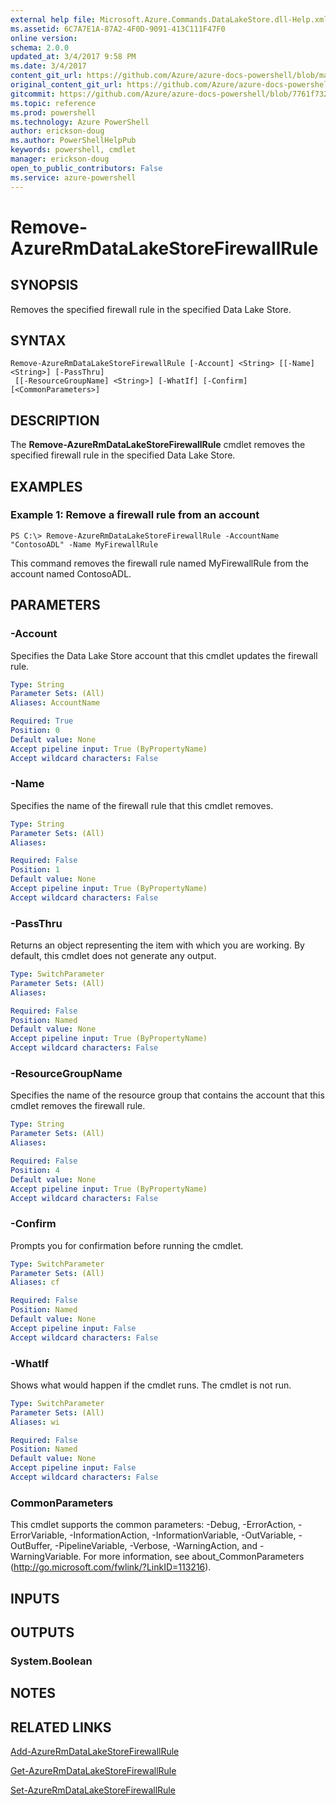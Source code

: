 ```yaml
---
external help file: Microsoft.Azure.Commands.DataLakeStore.dll-Help.xml
ms.assetid: 6C7A7E1A-87A2-4F0D-9091-413C111F47F0
online version: 
schema: 2.0.0
updated_at: 3/4/2017 9:58 PM
ms.date: 3/4/2017
content_git_url: https://github.com/Azure/azure-docs-powershell/blob/master/azureps-cmdlets-docs/ResourceManager/AzureRM.DataLakeStore/v3.3.0/Remove-AzureRmDataLakeStoreFirewallRule.md
original_content_git_url: https://github.com/Azure/azure-docs-powershell/blob/master/azureps-cmdlets-docs/ResourceManager/AzureRM.DataLakeStore/v3.3.0/Remove-AzureRmDataLakeStoreFirewallRule.md
gitcommit: https://github.com/Azure/azure-docs-powershell/blob/7761f732d57261bdc233763ac2d243d320e93043/azureps-cmdlets-docs/ResourceManager/AzureRM.DataLakeStore/v3.3.0/Remove-AzureRmDataLakeStoreFirewallRule.md
ms.topic: reference
ms.prod: powershell
ms.technology: Azure PowerShell
author: erickson-doug
ms.author: PowerShellHelpPub
keywords: powershell, cmdlet
manager: erickson-doug
open_to_public_contributors: False
ms.service: azure-powershell
---
```


# Remove-AzureRmDataLakeStoreFirewallRule

## SYNOPSIS
Removes the specified firewall rule in the specified Data Lake Store.

## SYNTAX

```
Remove-AzureRmDataLakeStoreFirewallRule [-Account] <String> [[-Name] <String>] [-PassThru]
 [[-ResourceGroupName] <String>] [-WhatIf] [-Confirm] [<CommonParameters>]
```

## DESCRIPTION
The **Remove-AzureRmDataLakeStoreFirewallRule** cmdlet removes the specified firewall rule in the specified Data Lake Store.

## EXAMPLES

###  Example 1: Remove a firewall rule from an account
```
PS C:\> Remove-AzureRmDataLakeStoreFirewallRule -AccountName "ContosoADL" -Name MyFirewallRule
```

This command removes the firewall rule named MyFirewallRule from the account named ContosoADL.

## PARAMETERS

### -Account
Specifies the Data Lake Store account that this cmdlet updates the firewall rule.

```yaml
Type: String
Parameter Sets: (All)
Aliases: AccountName

Required: True
Position: 0
Default value: None
Accept pipeline input: True (ByPropertyName)
Accept wildcard characters: False
```

### -Name
Specifies the name of the firewall rule that this cmdlet removes.

```yaml
Type: String
Parameter Sets: (All)
Aliases: 

Required: False
Position: 1
Default value: None
Accept pipeline input: True (ByPropertyName)
Accept wildcard characters: False
```

### -PassThru
Returns an object representing the item with which you are working. By default, this cmdlet does not generate any output.

```yaml
Type: SwitchParameter
Parameter Sets: (All)
Aliases: 

Required: False
Position: Named
Default value: None
Accept pipeline input: True (ByPropertyName)
Accept wildcard characters: False
```

### -ResourceGroupName
Specifies the name of the resource group that contains the account that this cmdlet removes the firewall rule.

```yaml
Type: String
Parameter Sets: (All)
Aliases: 

Required: False
Position: 4
Default value: None
Accept pipeline input: True (ByPropertyName)
Accept wildcard characters: False
```

### -Confirm
Prompts you for confirmation before running the cmdlet.

```yaml
Type: SwitchParameter
Parameter Sets: (All)
Aliases: cf

Required: False
Position: Named
Default value: None
Accept pipeline input: False
Accept wildcard characters: False
```

### -WhatIf
Shows what would happen if the cmdlet runs.
The cmdlet is not run.

```yaml
Type: SwitchParameter
Parameter Sets: (All)
Aliases: wi

Required: False
Position: Named
Default value: None
Accept pipeline input: False
Accept wildcard characters: False
```

### CommonParameters
This cmdlet supports the common parameters: -Debug, -ErrorAction, -ErrorVariable, -InformationAction, -InformationVariable, -OutVariable, -OutBuffer, -PipelineVariable, -Verbose, -WarningAction, and -WarningVariable. For more information, see about_CommonParameters (http://go.microsoft.com/fwlink/?LinkID=113216).

## INPUTS

## OUTPUTS

### System.Boolean

## NOTES

## RELATED LINKS

[Add-AzureRmDataLakeStoreFirewallRule](xref:ResourceManager/AzureRM.DataLakeStore/v3.3.0/Add-AzureRmDataLakeStoreFirewallRule.md)

[Get-AzureRmDataLakeStoreFirewallRule](xref:ResourceManager/AzureRM.DataLakeStore/v3.3.0/Get-AzureRmDataLakeStoreFirewallRule.md)

[Set-AzureRmDataLakeStoreFirewallRule](xref:ResourceManager/AzureRM.DataLakeStore/v3.3.0/Set-AzureRmDataLakeStoreFirewallRule.md)
